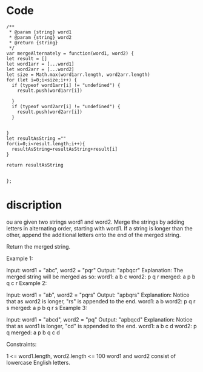 # Code
```
/**
 * @param {string} word1
 * @param {string} word2
 * @return {string}
 */
var mergeAlternately = function(word1, word2) {
let result = []
let word1arr = [...word1]
let word2arr = [...word2]
let size = Math.max(word1arr.length, word2arr.length)
for (let i=0;i<size;i++) {
  if (typeof word1arr[i] != "undefined") {
    result.push(word1arr[i])

  }
  if (typeof word2arr[i] != "undefined") {
    result.push(word2arr[i])
  }


}
let resultAsString =""
for(i=0;i<result.length;i++){
  resultAsString=resultAsString+result[i]
}

return resultAsString


};
```

# discription
ou are given two strings word1 and word2. Merge the strings by adding letters in alternating order, starting with word1. If a string is longer than the other, append the additional letters onto the end of the merged string.

Return the merged string.

 

Example 1:

Input: word1 = "abc", word2 = "pqr"
Output: "apbqcr"
Explanation: The merged string will be merged as so:
word1:  a   b   c
word2:    p   q   r
merged: a p b q c r
Example 2:

Input: word1 = "ab", word2 = "pqrs"
Output: "apbqrs"
Explanation: Notice that as word2 is longer, "rs" is appended to the end.
word1:  a   b 
word2:    p   q   r   s
merged: a p b q   r   s
Example 3:

Input: word1 = "abcd", word2 = "pq"
Output: "apbqcd"
Explanation: Notice that as word1 is longer, "cd" is appended to the end.
word1:  a   b   c   d
word2:    p   q 
merged: a p b q c   d
 

Constraints:

1 <= word1.length, word2.length <= 100
word1 and word2 consist of lowercase English letters.
